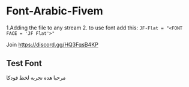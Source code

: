 # Font-Arabic-Fivem
1.Adding the file to any stream
2. to use font add this:
`JF-Flat = "<FONT FACE = 'JF Flat'>"`

Join https://discord.gg/HQ3FqsB4KP

## Test Font ##
<FONT FACE = 'JF Flat'>
 مرحبا هده تجربة لخط فودكا
